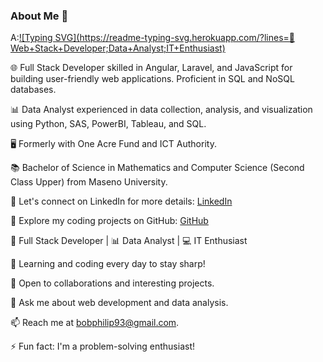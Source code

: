 ### About Me 👋

A:[![Typing SVG](https://readme-typing-svg.herokuapp.com/?lines=👋 Web+Stack+Developer;Data+Analyst;IT+Enthusiast)](https://git.io/typing-svg)

 🌐 Full Stack Developer skilled in Angular, Laravel, and JavaScript for building user-friendly web applications. Proficient in SQL and NoSQL databases. 

📊 Data Analyst experienced in data collection, analysis, and visualization using Python, SAS, PowerBI, Tableau, and SQL. 

🖥️ Formerly with One Acre Fund and ICT Authority. 

📚 Bachelor of Science in Mathematics and Computer Science (Second Class Upper) from Maseno University.

🔗 Let's connect on LinkedIn for more details: [LinkedIn](https://www.linkedin.com/in/bob-philip-54102a162/)

🔗 Explore my coding projects on GitHub: [GitHub](https://github.com/bob-aila/)

🔭 Full Stack Developer | 📊 Data Analyst | 💻 IT Enthusiast

🌱 Learning and coding every day to stay sharp!

👯 Open to collaborations and interesting projects.

💬 Ask me about web development and data analysis.

📫 Reach me at bobphilip93@gmail.com.

⚡ Fun fact: I'm a problem-solving enthusiast! 




